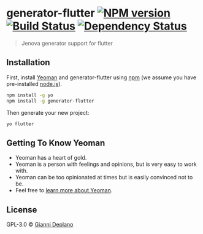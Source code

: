 # generator-flutter [![NPM version][npm-image]][npm-url] [![Build Status][travis-image]][travis-url] [![Dependency Status][daviddm-image]][daviddm-url]
> Jenova generator support for flutter

## Installation

First, install [Yeoman](http://yeoman.io) and generator-flutter using [npm](https://www.npmjs.com/) (we assume you have pre-installed [node.js](https://nodejs.org/)).

```bash
npm install -g yo
npm install -g generator-flutter
```

Then generate your new project:

```bash
yo flutter
```

## Getting To Know Yeoman

 * Yeoman has a heart of gold.
 * Yeoman is a person with feelings and opinions, but is very easy to work with.
 * Yeoman can be too opinionated at times but is easily convinced not to be.
 * Feel free to [learn more about Yeoman](http://yeoman.io/).

## License

GPL-3.0 © [Gianni Deplano]()


[npm-image]: https://badge.fury.io/js/generator-flutter.svg
[npm-url]: https://npmjs.org/package/generator-flutter
[travis-image]: https://travis-ci.com/gdeplano/generator-flutter.svg?branch=master
[travis-url]: https://travis-ci.com/gdeplano/generator-flutter
[daviddm-image]: https://david-dm.org/gdeplano/generator-flutter.svg?theme=shields.io
[daviddm-url]: https://david-dm.org/gdeplano/generator-flutter
